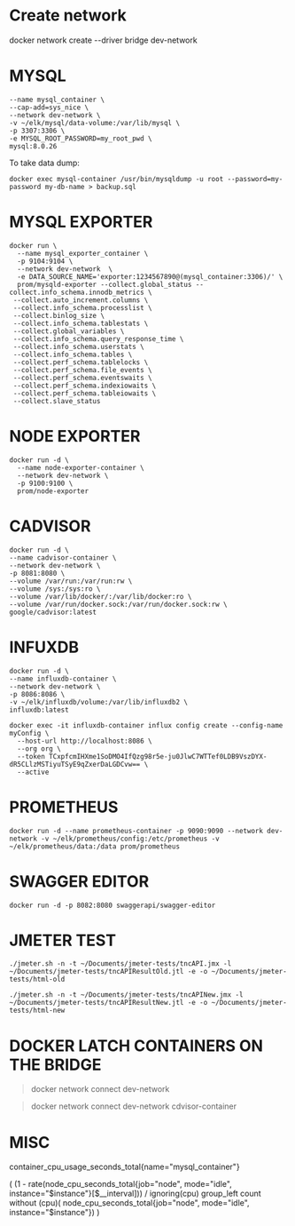 # Create network
docker network create --driver bridge dev-network

# MYSQL

```docker run -d \
--name mysql_container \
--cap-add=sys_nice \
--network dev-network \
-v ~/elk/mysql/data-volume:/var/lib/mysql \
-p 3307:3306 \
-e MYSQL_ROOT_PASSWORD=my_root_pwd \
mysql:8.0.26
```

To take data dump:
```
docker exec mysql-container /usr/bin/mysqldump -u root --password=my-password my-db-name > backup.sql
```

# MYSQL EXPORTER

```
docker run \
  --name mysql_exporter_container \
  -p 9104:9104 \
  --network dev-network  \
  -e DATA_SOURCE_NAME='exporter:1234567890@(mysql_container:3306)/' \
  prom/mysqld-exporter --collect.global_status --collect.info_schema.innodb_metrics \
 --collect.auto_increment.columns \
 --collect.info_schema.processlist \
 --collect.binlog_size \
 --collect.info_schema.tablestats \
 --collect.global_variables \
 --collect.info_schema.query_response_time \
 --collect.info_schema.userstats \
 --collect.info_schema.tables \
 --collect.perf_schema.tablelocks \
 --collect.perf_schema.file_events \
 --collect.perf_schema.eventswaits \
 --collect.perf_schema.indexiowaits \
 --collect.perf_schema.tableiowaits \
 --collect.slave_status
```

# NODE EXPORTER

```
docker run -d \
  --name node-exporter-container \
  --network dev-network \
  -p 9100:9100 \
  prom/node-exporter
```

# CADVISOR

```
docker run -d \
--name cadvisor-container \
--network dev-network \
-p 8081:8080 \
--volume /var/run:/var/run:rw \
--volume /sys:/sys:ro \
--volume /var/lib/docker/:/var/lib/docker:ro \
--volume /var/run/docker.sock:/var/run/docker.sock:rw \
google/cadvisor:latest
```

# INFUXDB

```
docker run -d \
--name influxdb-container \
--network dev-network \
-p 8086:8086 \
-v ~/elk/influxdb/volume:/var/lib/influxdb2 \
influxdb:latest
```

```
docker exec -it influxdb-container influx config create --config-name myConfig \
  --host-url http://localhost:8086 \
  --org org \
  --token TCxpfcmIHXme1SoDMO4IfQzg98r5e-ju0JlwC7WTTef0LDB9VszDYX-dR5CLlzMSTiyuTSyE9qZxerDaLGDCvw== \
  --active
```

# PROMETHEUS

```
docker run -d --name prometheus-container -p 9090:9090 --network dev-network -v ~/elk/prometheus/config:/etc/prometheus -v ~/elk/prometheus/data:/data prom/prometheus

```

# SWAGGER EDITOR

```docker run -d -p 8082:8080 swaggerapi/swagger-editor```

# JMETER TEST

```
./jmeter.sh -n -t ~/Documents/jmeter-tests/tncAPI.jmx -l ~/Documents/jmeter-tests/tncAPIResultOld.jtl -e -o ~/Documents/jmeter-tests/html-old
```

```
./jmeter.sh -n -t ~/Documents/jmeter-tests/tncAPINew.jmx -l ~/Documents/jmeter-tests/tncAPIResultNew.jtl -e -o ~/Documents/jmeter-tests/html-new
```

# DOCKER LATCH CONTAINERS ON THE BRIDGE
> docker network connect dev-network 

> docker network connect dev-network cdvisor-container

# MISC

container_cpu_usage_seconds_total{name="mysql_container"}

(
  (1 - rate(node_cpu_seconds_total{job="node", mode="idle", instance="$instance"}[$__interval]))
/ ignoring(cpu) group_left
  count without (cpu)( node_cpu_seconds_total{job="node", mode="idle", instance="$instance"})
)

